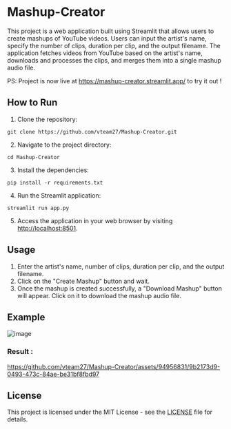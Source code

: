 # Mashup-Creator

This project is a web application built using Streamlit that allows users to create mashups of YouTube videos. Users can input the artist's name, specify the number of clips, duration per clip, and the output filename. The application fetches videos from YouTube based on the artist's name, downloads and processes the clips, and merges them into a single mashup audio file.

PS: Project is now live at https://mashup-creator.streamlit.app/ to try it out !

## How to Run

1. Clone the repository:

```
git clone https://github.com/vteam27/Mashup-Creator.git
```

2. Navigate to the project directory:

```
cd Mashup-Creator
```

3. Install the dependencies:

```
pip install -r requirements.txt
```

4. Run the Streamlit application:

```
streamlit run app.py
```

5. Access the application in your web browser by visiting [http://localhost:8501](http://localhost:8501).

## Usage

1. Enter the artist's name, number of clips, duration per clip, and the output filename.
2. Click on the "Create Mashup" button and wait.
3. Once the mashup is created successfully, a "Download Mashup" button will appear. Click on it to download the mashup audio file.

## Example

![image](https://github.com/vteam27/Mashup-Creator/assets/94956831/1057a45b-65d5-4a51-b17f-c195ed7839b1)

### Result :

https://github.com/vteam27/Mashup-Creator/assets/94956831/9b2173d9-0493-473c-84ae-be31bf8fbd97

## License

This project is licensed under the MIT License - see the [LICENSE](LICENSE) file for details.
